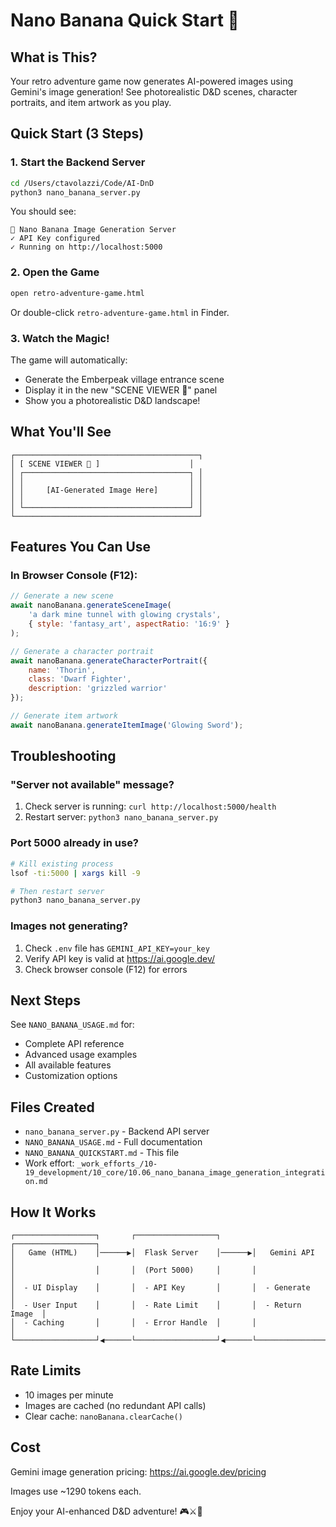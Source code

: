 # Nano Banana Quick Start 🍌

## What is This?
Your retro adventure game now generates AI-powered images using Gemini's image generation! See photorealistic D&D scenes, character portraits, and item artwork as you play.

## Quick Start (3 Steps)

### 1. Start the Backend Server
```bash
cd /Users/ctavolazzi/Code/AI-DnD
python3 nano_banana_server.py
```

You should see:
```
🍌 Nano Banana Image Generation Server
✓ API Key configured
✓ Running on http://localhost:5000
```

### 2. Open the Game
```bash
open retro-adventure-game.html
```

Or double-click `retro-adventure-game.html` in Finder.

### 3. Watch the Magic!
The game will automatically:
- Generate the Emberpeak village entrance scene
- Display it in the new "SCENE VIEWER 🍌" panel
- Show you a photorealistic D&D landscape!

## What You'll See

```
┌─────────────────────────────────────────┐
│ [ SCENE VIEWER 🍌 ]                    │
│ ┌─────────────────────────────────────┐ │
│ │                                     │ │
│ │     [AI-Generated Image Here]       │ │
│ │                                     │ │
│ └─────────────────────────────────────┘ │
└─────────────────────────────────────────┘
```

## Features You Can Use

### In Browser Console (F12):
```javascript
// Generate a new scene
await nanoBanana.generateSceneImage(
    'a dark mine tunnel with glowing crystals',
    { style: 'fantasy_art', aspectRatio: '16:9' }
);

// Generate a character portrait
await nanoBanana.generateCharacterPortrait({
    name: 'Thorin',
    class: 'Dwarf Fighter',
    description: 'grizzled warrior'
});

// Generate item artwork
await nanoBanana.generateItemImage('Glowing Sword');
```

## Troubleshooting

### "Server not available" message?
1. Check server is running: `curl http://localhost:5000/health`
2. Restart server: `python3 nano_banana_server.py`

### Port 5000 already in use?
```bash
# Kill existing process
lsof -ti:5000 | xargs kill -9

# Then restart server
python3 nano_banana_server.py
```

### Images not generating?
1. Check `.env` file has `GEMINI_API_KEY=your_key`
2. Verify API key is valid at https://ai.google.dev/
3. Check browser console (F12) for errors

## Next Steps

See `NANO_BANANA_USAGE.md` for:
- Complete API reference
- Advanced usage examples
- All available features
- Customization options

## Files Created
- `nano_banana_server.py` - Backend API server
- `NANO_BANANA_USAGE.md` - Full documentation
- `NANO_BANANA_QUICKSTART.md` - This file
- Work effort: `_work_efforts_/10-19_development/10_core/10.06_nano_banana_image_generation_integration.md`

## How It Works

```
┌──────────────────┐       ┌──────────────────┐       ┌──────────────────┐
│   Game (HTML)    │──────▶│  Flask Server    │──────▶│   Gemini API     │
│                  │       │  (Port 5000)     │       │                  │
│  - UI Display    │       │  - API Key       │       │  - Generate      │
│  - User Input    │       │  - Rate Limit    │       │  - Return Image  │
│  - Caching       │       │  - Error Handle  │       │                  │
└──────────────────┘◀──────└──────────────────┘◀──────└──────────────────┘
```

## Rate Limits
- 10 images per minute
- Images are cached (no redundant API calls)
- Clear cache: `nanoBanana.clearCache()`

## Cost
Gemini image generation pricing: https://ai.google.dev/pricing

Images use ~1290 tokens each.

Enjoy your AI-enhanced D&D adventure! 🎮⚔️🍌

